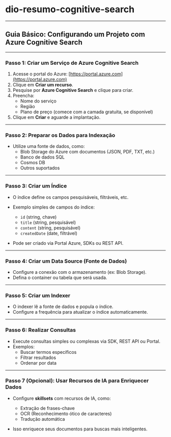 # dio-resumo-cognitive-search
---
## Guia Básico: Configurando um Projeto com Azure Cognitive Search

---

### Passo 1: Criar um Serviço de Azure Cognitive Search

1. Acesse o portal do Azure: [https://portal.azure.com](https://portal.azure.com)  
2. Clique em **Criar um recurso**.  
3. Pesquise por **Azure Cognitive Search** e clique para criar.  
4. Preencha:  
   - Nome do serviço  
   - Região  
   - Plano de preço (comece com a camada gratuita, se disponível)  
5. Clique em **Criar** e aguarde a implantação.

---

### Passo 2: Preparar os Dados para Indexação

- Utilize uma fonte de dados, como:  
  - Blob Storage do Azure com documentos (JSON, PDF, TXT, etc.)  
  - Banco de dados SQL  
  - Cosmos DB  
  - Outros suportados

---

### Passo 3: Criar um Índice

- O índice define os campos pesquisáveis, filtráveis, etc.  
- Exemplo simples de campos do índice:  
  - `id` (string, chave)  
  - `title` (string, pesquisável)  
  - `content` (string, pesquisável)  
  - `createdDate` (date, filtrável)  

- Pode ser criado via Portal Azure, SDKs ou REST API.

---

### Passo 4: Criar um Data Source (Fonte de Dados)

- Configure a conexão com o armazenamento (ex: Blob Storage).  
- Defina o container ou tabela que será usada.

---

### Passo 5: Criar um Indexer

- O indexer lê a fonte de dados e popula o índice.  
- Configure a frequência para atualizar o índice automaticamente.

---

### Passo 6: Realizar Consultas

- Execute consultas simples ou complexas via SDK, REST API ou Portal.  
- Exemplos:  
  - Buscar termos específicos  
  - Filtrar resultados  
  - Ordenar por data

---

### Passo 7 (Opcional): Usar Recursos de IA para Enriquecer Dados

- Configure **skillsets** com recursos de IA, como:  
  - Extração de frases-chave  
  - OCR (Reconhecimento ótico de caracteres)  
  - Tradução automática  

- Isso enriquece seus documentos para buscas mais inteligentes.

